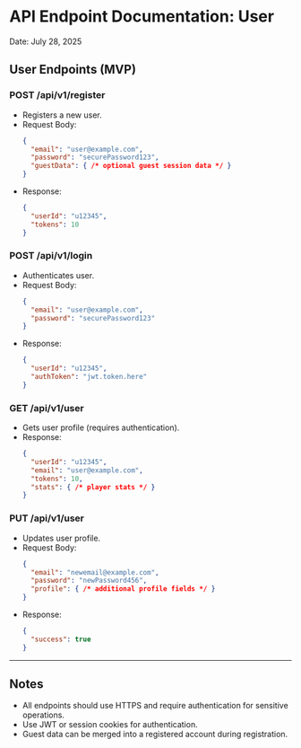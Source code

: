 # API Endpoint Documentation: User

Date: July 28, 2025

## User Endpoints (MVP)

### POST /api/v1/register
- Registers a new user.
- Request Body:
  ```json
  {
    "email": "user@example.com",
    "password": "securePassword123",
    "guestData": { /* optional guest session data */ }
  }
  ```
- Response:
  ```json
  {
    "userId": "u12345",
    "tokens": 10
  }
  ```

### POST /api/v1/login
- Authenticates user.
- Request Body:
  ```json
  {
    "email": "user@example.com",
    "password": "securePassword123"
  }
  ```
- Response:
  ```json
  {
    "userId": "u12345",
    "authToken": "jwt.token.here"
  }
  ```

### GET /api/v1/user
- Gets user profile (requires authentication).
- Response:
  ```json
  {
    "userId": "u12345",
    "email": "user@example.com",
    "tokens": 10,
    "stats": { /* player stats */ }
  }
  ```

### PUT /api/v1/user
- Updates user profile.
- Request Body:
  ```json
  {
    "email": "newemail@example.com",
    "password": "newPassword456",
    "profile": { /* additional profile fields */ }
  }
  ```
- Response:
  ```json
  {
    "success": true
  }
  ```

---

## Notes
- All endpoints should use HTTPS and require authentication for sensitive operations.
- Use JWT or session cookies for authentication.
- Guest data can be merged into a registered account during registration.
